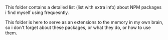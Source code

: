 This folder contains a detailed list (list with extra info) about NPM packages i find myself using frequesntly.  

This folder is here to serve as an extensions to the memory in my own brain, so i don't forget about these packages, or what they do, or how to use them.